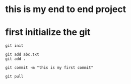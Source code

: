 # this is my end to end project

# first initialize the git

```
git init
```

```
git add abc.txt
git add .
```

```
git commit -m "this is my first commit"
```

```
git pull
```